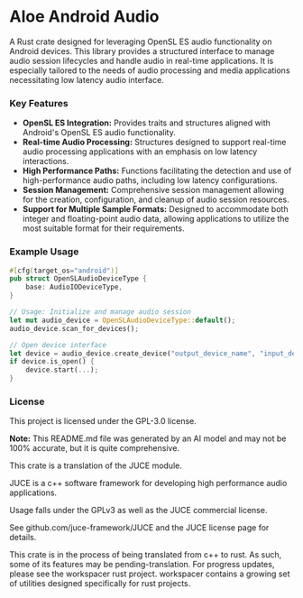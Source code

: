 # Aloe Android Audio

A Rust crate designed for leveraging OpenSL ES audio functionality on Android devices. This library provides a structured interface to manage audio session lifecycles and handle audio in real-time applications. It is especially tailored to the needs of audio processing and media applications necessitating low latency audio interface.

### Key Features

- **OpenSL ES Integration:** Provides traits and structures aligned with Android's OpenSL ES audio functionality.
- **Real-time Audio Processing:** Structures designed to support real-time audio processing applications with an emphasis on low latency interactions.
- **High Performance Paths:** Functions facilitating the detection and use of high-performance audio paths, including low latency configurations.
- **Session Management:** Comprehensive session management allowing for the creation, configuration, and cleanup of audio session resources.
- **Support for Multiple Sample Formats:** Designed to accommodate both integer and floating-point audio data, allowing applications to utilize the most suitable format for their requirements.

### Example Usage

```rust
#[cfg(target_os="android")]
pub struct OpenSLAudioDeviceType {
    base: AudioIODeviceType,
}

// Usage: Initialize and manage audio session
let mut audio_device = OpenSLAudioDeviceType::default();
audio_device.scan_for_devices();

// Open device interface
let device = audio_device.create_device("output_device_name", "input_device_name");
if device.is_open() {
    device.start(...);
}
```

### License

This project is licensed under the GPL-3.0 license.

**Note:** This README.md file was generated by an AI model and may not be 100% accurate, but it is quite comprehensive.

This crate is a translation of the JUCE module.

JUCE is a c++ software framework for developing high performance audio applications.

Usage falls under the GPLv3 as well as the JUCE commercial license.

See github.com/juce-framework/JUCE and the JUCE license page for details.

This crate is in the process of being translated from c++ to rust. As such, some of its features may be pending-translation. For progress updates, please see the workspacer rust project. workspacer contains a growing set of utilities designed specifically for rust projects.
